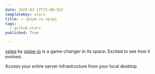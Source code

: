 ```yaml
---
date: 2025-03-17T23:00:55Z
templateKey: stars
title: ⭐ xpipe-io xpipe
tags:
  - github-stars
published: True

---
```


[xpipe](https://github.com/xpipe-io/xpipe) by [xpipe-io](https://github.com/xpipe-io) is a game-changer in its space. Excited to see how it evolves.

Access your entire server infrastructure from your local desktop
